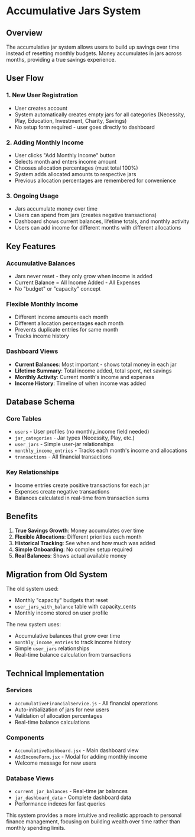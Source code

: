 # Accumulative Jars System

## Overview
The accumulative jar system allows users to build up savings over time instead of resetting monthly budgets. Money accumulates in jars across months, providing a true savings experience.

## User Flow

### 1. New User Registration
- User creates account
- System automatically creates empty jars for all categories (Necessity, Play, Education, Investment, Charity, Savings)
- No setup form required - user goes directly to dashboard

### 2. Adding Monthly Income
- User clicks "Add Monthly Income" button
- Selects month and enters income amount
- Chooses allocation percentages (must total 100%)
- System adds allocated amounts to respective jars
- Previous allocation percentages are remembered for convenience

### 3. Ongoing Usage
- Jars accumulate money over time
- Users can spend from jars (creates negative transactions)
- Dashboard shows current balances, lifetime totals, and monthly activity
- Users can add income for different months with different allocations

## Key Features

### Accumulative Balances
- Jars never reset - they only grow when income is added
- Current Balance = All Income Added - All Expenses
- No "budget" or "capacity" concept

### Flexible Monthly Income
- Different income amounts each month
- Different allocation percentages each month
- Prevents duplicate entries for same month
- Tracks income history

### Dashboard Views
- **Current Balances**: Most important - shows total money in each jar
- **Lifetime Summary**: Total income added, total spent, net savings
- **Monthly Activity**: Current month's income and expenses
- **Income History**: Timeline of when income was added

## Database Schema

### Core Tables
- `users` - User profiles (no monthly_income field needed)
- `jar_categories` - Jar types (Necessity, Play, etc.)
- `user_jars` - Simple user-jar relationships
- `monthly_income_entries` - Tracks each month's income and allocations
- `transactions` - All financial transactions

### Key Relationships
- Income entries create positive transactions for each jar
- Expenses create negative transactions
- Balances calculated in real-time from transaction sums

## Benefits

1. **True Savings Growth**: Money accumulates over time
2. **Flexible Allocations**: Different priorities each month
3. **Historical Tracking**: See when and how much was added
4. **Simple Onboarding**: No complex setup required
5. **Real Balances**: Shows actual available money

## Migration from Old System

The old system used:
- Monthly "capacity" budgets that reset
- `user_jars_with_balance` table with capacity_cents
- Monthly income stored on user profile

The new system uses:
- Accumulative balances that grow over time
- `monthly_income_entries` to track income history
- Simple `user_jars` relationships
- Real-time balance calculation from transactions

## Technical Implementation

### Services
- `accumulativeFinancialService.js` - All financial operations
- Auto-initialization of jars for new users
- Validation of allocation percentages
- Real-time balance calculations

### Components
- `AccumulativeDashboard.jsx` - Main dashboard view
- `AddIncomeForm.jsx` - Modal for adding monthly income
- Welcome message for new users

### Database Views
- `current_jar_balances` - Real-time jar balances
- `jar_dashboard_data` - Complete dashboard data
- Performance indexes for fast queries

This system provides a more intuitive and realistic approach to personal finance management, focusing on building wealth over time rather than monthly spending limits. 